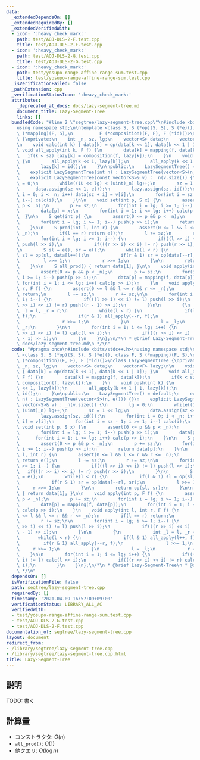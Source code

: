 ```yaml
---
data:
  _extendedDependsOn: []
  _extendedRequiredBy: []
  _extendedVerifiedWith:
  - icon: ':heavy_check_mark:'
    path: test/AOJ-DLS-2-F.test.cpp
    title: test/AOJ-DLS-2-F.test.cpp
  - icon: ':heavy_check_mark:'
    path: test/AOJ-DLS-2-G.test.cpp
    title: test/AOJ-DLS-2-G.test.cpp
  - icon: ':heavy_check_mark:'
    path: test/yosupo-range-affine-range-sum.test.cpp
    title: test/yosupo-range-affine-range-sum.test.cpp
  _isVerificationFailed: false
  _pathExtension: cpp
  _verificationStatusIcon: ':heavy_check_mark:'
  attributes:
    _deprecated_at_docs: docs/lazy-segment-tree.md
    document_title: Lazy-Segment-Tree
    links: []
  bundledCode: "#line 2 \"segtree/lazy-segment-tree.cpp\"\n#include <bits/stdc++.h>\n\
    using namespace std;\n\ntemplate <class S, S (*op)(S, S), S (*e)(), class F, S\
    \ (*mapping)(F, S),\n          F (*composition)(F, F), F (*id)()>\nclass LazySegmentTree\
    \ {\nprivate:\n    int _n, sz, lg;\n    vector<S> data;\n    vector<F> lazy;\n\
    \n    void calc(int k) { data[k] = op(data[k << 1], data[k << 1 | 1]); }\n   \
    \ void all_apply(int k, F f) {\n        data[k] = mapping(f, data[k]);\n     \
    \   if(k < sz) lazy[k] = composition(f, lazy[k]);\n    }\n    void push(int k)\
    \ {\n        all_apply(k << 1, lazy[k]);\n        all_apply(k << 1 | 1, lazy[k]);\n\
    \        lazy[k] = id();\n    }\n\npublic:\n    LazySegmentTree() = default;\n\
    \    explicit LazySegmentTree(int n) : LazySegmentTree(vector<S>(n, e())) {}\n\
    \    explicit LazySegmentTree(const vector<S>& v) : _n(v.size()) {\n        lg\
    \ = 0;\n        while((1U << lg) < (uint)_n) lg++;\n        sz = 1 << lg;\n  \
    \      data.assign(sz << 1, e());\n        lazy.assign(sz, id());\n        for(int\
    \ i = 0; i < _n; i++) data[sz + i] = v[i];\n        for(int i = sz - 1; i >= 1;\
    \ i--) calc(i);\n    }\n\n    void set(int p, S x) {\n        assert(0 <= p &&\
    \ p < _n);\n        p += sz;\n        for(int i = lg; i >= 1; i--) push(p >> i);\n\
    \        data[p] = x;\n        for(int i = 1; i <= lg; i++) calc(p >> i);\n  \
    \  }\n\n    S get(int p) {\n        assert(0 <= p && p < _n);\n        p += sz;\n\
    \        for(int i = lg; i >= 1; i--) push(p >> i);\n        return data[p];\n\
    \    }\n\n    S prod(int l, int r) {\n        assert(0 <= l && l <= r && r <=\
    \ _n);\n        if(l == r) return e();\n        l += sz;\n        r += sz;\n\n\
    \        for(int i = lg; i >= 1; i--) {\n            if(((l >> i) << i) != l)\
    \ push(l >> i);\n            if(((r >> i) << i) != r) push(r >> i);\n        }\n\
    \n        S sl = e(), sr = e();\n        while(l < r) {\n            if(l & 1)\
    \ sl = op(sl, data[l++]);\n            if(r & 1) sr = op(data[--r], sr);\n   \
    \         l >>= 1;\n            r >>= 1;\n        }\n\n        return op(sl, sr);\n\
    \    }\n\n    S all_prod() { return data[1]; }\n\n    void apply(int p, F f) {\n\
    \        assert(0 <= p && p < _n);\n        p += sz;\n        for(int i = lg;\
    \ i >= 1; i--) push(p >> i);\n        data[p] = mapping(f, data[p]);\n       \
    \ for(int i = 1; i <= lg; i++) calc(p >> i);\n    }\n    void apply(int l, int\
    \ r, F f) {\n        assert(0 <= l && l <= r && r <= _n);\n        if(l == r)\
    \ return;\n        l += sz;\n        r += sz;\n\n        for(int i = lg; i >=\
    \ 1; i--) {\n            if(((l >> i) << i) != l) push(l >> i);\n            if(((r\
    \ >> i) << i) != r) push((r - 1) >> i);\n        }\n\n        {\n            int\
    \ _l = l, _r = r;\n            while(l < r) {\n                if(l & 1) all_apply(l++,\
    \ f);\n                if(r & 1) all_apply(--r, f);\n                l >>= 1;\n\
    \                r >>= 1;\n            }\n            l = _l;\n            r =\
    \ _r;\n        }\n\n        for(int i = 1; i <= lg; i++) {\n            if(((l\
    \ >> i) << i) != l) calc(l >> i);\n            if(((r >> i) << i) != r) calc((r\
    \ - 1) >> i);\n        }\n    }\n};\n/*\n * @brief Lazy-Segment-Tree\n * @docs\
    \ docs/lazy-segment-tree.md\n */\n"
  code: "#pragma once\n#include <bits/stdc++.h>\nusing namespace std;\n\ntemplate\
    \ <class S, S (*op)(S, S), S (*e)(), class F, S (*mapping)(F, S),\n          F\
    \ (*composition)(F, F), F (*id)()>\nclass LazySegmentTree {\nprivate:\n    int\
    \ _n, sz, lg;\n    vector<S> data;\n    vector<F> lazy;\n\n    void calc(int k)\
    \ { data[k] = op(data[k << 1], data[k << 1 | 1]); }\n    void all_apply(int k,\
    \ F f) {\n        data[k] = mapping(f, data[k]);\n        if(k < sz) lazy[k] =\
    \ composition(f, lazy[k]);\n    }\n    void push(int k) {\n        all_apply(k\
    \ << 1, lazy[k]);\n        all_apply(k << 1 | 1, lazy[k]);\n        lazy[k] =\
    \ id();\n    }\n\npublic:\n    LazySegmentTree() = default;\n    explicit LazySegmentTree(int\
    \ n) : LazySegmentTree(vector<S>(n, e())) {}\n    explicit LazySegmentTree(const\
    \ vector<S>& v) : _n(v.size()) {\n        lg = 0;\n        while((1U << lg) <\
    \ (uint)_n) lg++;\n        sz = 1 << lg;\n        data.assign(sz << 1, e());\n\
    \        lazy.assign(sz, id());\n        for(int i = 0; i < _n; i++) data[sz +\
    \ i] = v[i];\n        for(int i = sz - 1; i >= 1; i--) calc(i);\n    }\n\n   \
    \ void set(int p, S x) {\n        assert(0 <= p && p < _n);\n        p += sz;\n\
    \        for(int i = lg; i >= 1; i--) push(p >> i);\n        data[p] = x;\n  \
    \      for(int i = 1; i <= lg; i++) calc(p >> i);\n    }\n\n    S get(int p) {\n\
    \        assert(0 <= p && p < _n);\n        p += sz;\n        for(int i = lg;\
    \ i >= 1; i--) push(p >> i);\n        return data[p];\n    }\n\n    S prod(int\
    \ l, int r) {\n        assert(0 <= l && l <= r && r <= _n);\n        if(l == r)\
    \ return e();\n        l += sz;\n        r += sz;\n\n        for(int i = lg; i\
    \ >= 1; i--) {\n            if(((l >> i) << i) != l) push(l >> i);\n         \
    \   if(((r >> i) << i) != r) push(r >> i);\n        }\n\n        S sl = e(), sr\
    \ = e();\n        while(l < r) {\n            if(l & 1) sl = op(sl, data[l++]);\n\
    \            if(r & 1) sr = op(data[--r], sr);\n            l >>= 1;\n       \
    \     r >>= 1;\n        }\n\n        return op(sl, sr);\n    }\n\n    S all_prod()\
    \ { return data[1]; }\n\n    void apply(int p, F f) {\n        assert(0 <= p &&\
    \ p < _n);\n        p += sz;\n        for(int i = lg; i >= 1; i--) push(p >> i);\n\
    \        data[p] = mapping(f, data[p]);\n        for(int i = 1; i <= lg; i++)\
    \ calc(p >> i);\n    }\n    void apply(int l, int r, F f) {\n        assert(0\
    \ <= l && l <= r && r <= _n);\n        if(l == r) return;\n        l += sz;\n\
    \        r += sz;\n\n        for(int i = lg; i >= 1; i--) {\n            if(((l\
    \ >> i) << i) != l) push(l >> i);\n            if(((r >> i) << i) != r) push((r\
    \ - 1) >> i);\n        }\n\n        {\n            int _l = l, _r = r;\n     \
    \       while(l < r) {\n                if(l & 1) all_apply(l++, f);\n       \
    \         if(r & 1) all_apply(--r, f);\n                l >>= 1;\n           \
    \     r >>= 1;\n            }\n            l = _l;\n            r = _r;\n    \
    \    }\n\n        for(int i = 1; i <= lg; i++) {\n            if(((l >> i) <<\
    \ i) != l) calc(l >> i);\n            if(((r >> i) << i) != r) calc((r - 1) >>\
    \ i);\n        }\n    }\n};\n/*\n * @brief Lazy-Segment-Tree\n * @docs docs/lazy-segment-tree.md\n\
    \ */\n"
  dependsOn: []
  isVerificationFile: false
  path: segtree/lazy-segment-tree.cpp
  requiredBy: []
  timestamp: '2021-04-09 16:57:09+09:00'
  verificationStatus: LIBRARY_ALL_AC
  verifiedWith:
  - test/yosupo-range-affine-range-sum.test.cpp
  - test/AOJ-DLS-2-G.test.cpp
  - test/AOJ-DLS-2-F.test.cpp
documentation_of: segtree/lazy-segment-tree.cpp
layout: document
redirect_from:
- /library/segtree/lazy-segment-tree.cpp
- /library/segtree/lazy-segment-tree.cpp.html
title: Lazy-Segment-Tree
---
```

## 説明

TODO: 書く

## 計算量

- コンストラクタ: $O(n)$
- `all_prod()`: $O(1)$
- 他クエリ: $O(\log n)$